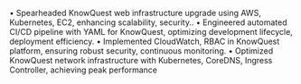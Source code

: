 • Spearheaded KnowQuest web infrastructure upgrade using AWS, Kubernetes, EC2, enhancing scalability, security..
• Engineered automated CI/CD pipeline with YAML for KnowQuest, optimizing development lifecycle, deployment efficiency.
• Implemented CloudWatch, RBAC in KnowQuest platform, ensuring robust security, continuous monitoring.
• Optimized KnowQuest network infrastructure with Kubernetes, CoreDNS, Ingress Controller, achieving peak performance
